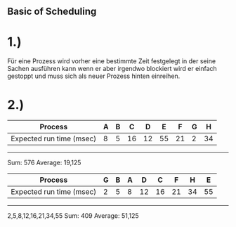 ## Basic of Scheduling

# 1.)

Für eine Prozess wird vorher eine bestimmte Zeit festgelegt in der seine Sachen ausführen kann wenn er aber irgendwo blockiert wird er einfach gestoppt und muss sich als neuer Prozess hinten einreihen.

# 2.)

| Process |A | B | C | D | E | F | G | H |
| --- | --- | --- | --- | --- | --- | --- | --- | --- |
Expected run time (msec) | 8 | 5 | 16 | 12 | 55 | 21 | 2 | 34
---

Sum: 576
Average: 19,125

| Process |G | B | A | D | C | F | H | E |
| --- | --- | --- | --- | --- | --- | --- | --- | --- |
Expected run time (msec) | 2 | 5 | 8 | 12 | 16 | 21 | 34 | 55
---

2,5,8,12,16,21,34,55
Sum: 409
Average: 51,125 
